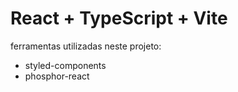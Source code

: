 # React + TypeScript + Vite

ferramentas utilizadas neste projeto:

 - styled-components
 - phosphor-react
 